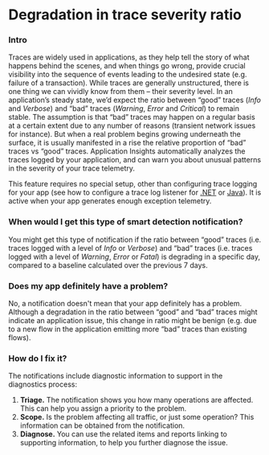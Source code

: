 # Degradation in trace severity ratio

### Intro

Traces are widely used in applications, as they help tell the story of what happens behind the scenes, and when things go wrong, provide crucial visibility into the sequence of events leading to the undesired state (e.g. failure of a transaction). While traces are generally unstructured, there is one thing we can vividly know from them – their severity level. In an application’s steady state, we’d expect the ratio between “good” traces (*Info* and *Verbose*) and “bad” traces (*Warning*, *Error* and *Critical*) to remain stable. The assumption is that “bad” traces may happen on a regular basis at a certain extent due to any number of reasons (transient network issues for instance). But when a real problem begins growing underneath the surface, it is usually manifested in a rise the relative proportion of “bad” traces vs “good” traces. Application Insights automatically analyzes the traces logged by your application, and can warn you about unusual patterns in the severity of your trace telemetry.

This feature requires no special setup, other than configuring trace logging for your app (see how to configure a trace log listener for [.NET](https://docs.microsoft.com/azure/application-insights/app-insights-asp-net-trace-logs) or [Java](https://docs.microsoft.com/azure/application-insights/app-insights-java-trace-logs)). It is active when your app generates enough exception telemetry.

### When would I get this type of smart detection notification?
You might get this type of notification if the ratio between “good” traces (i.e. traces logged with a level of *Info* or *Verbose*) and “bad” traces (i.e. traces logged with a level of *Warning*, *Error* or *Fatal*) is degrading in a specific day, compared to a baseline calculated over the previous 7 days.

### Does my app definitely have a problem?
No, a notification doesn't mean that your app definitely has a problem. Although a degradation in the ratio between “good” and “bad” traces might indicate an application issue, this change in ratio might be benign (e.g. due to a new flow in the application emitting more “bad” traces than existing flows).

### How do I fix it?
The notifications include diagnostic information to support in the diagnostics process:
1. **Triage.** The notification shows you how many operations are affected. This can help you assign a priority to the problem.
2. **Scope.** Is the problem affecting all traffic, or just some operation? This information can be obtained from the notification.
3. **Diagnose.** You can use the related items and reports linking to supporting information, to help you further diagnose the issue.
